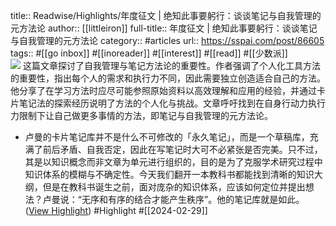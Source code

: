 title:: Readwise/Highlights/年度征文 | 绝知此事要躬行：谈谈笔记与自我管理的元方法论
author:: [[littleiron]]
full-title:: 年度征文 | 绝知此事要躬行：谈谈笔记与自我管理的元方法论
category:: #articles
url:: https://sspai.com/post/86605
tags:: #[[go inbox]] #[[inoreader]] #[[interest]] #[[read]] #[[少数派]]  
![](https://cdn.sspai.com/2024/02/22/de6c7f7c174e2474f7b18d2b7627c54a.jpg)
这篇文章探讨了自我管理与笔记方法论的重要性。作者强调了个人化工具方法的重要性，指出每个人的需求和执行力不同，因此需要独立创造适合自己的方法。他分享了在学习方法时应尽可能参照原始资料以高效理解和应用的经验，并通过卡片笔记法的探索经历说明了方法的个人化与挑战。文章呼吁找到在自身行动力执行力限制下让自己做更多事情的方法，即笔记与自我管理的元方法论。
- 卢曼的卡片笔记库并不是什么不可修改的「永久笔记」，而是一个草稿库，充满了前后矛盾、自我否定，因此在写笔记时大可不必紧张是否完美。只不过，其是以知识概念而非文章为单元进行组织的，目的是为了克服学术研究过程中知识体系的模糊与不确定性。今天我们翻开一本教科书都能找到清晰的知识大纲，但是在教科书诞生之前，面对庞杂的知识体系，应该如何定位并提出想法？卢曼说：“无序和有序的结合才能产生秩序”。他的笔记库就是如此。 ([View Highlight](https://read.readwise.io/read/01hqsnf1r0zr3pttg7447kjh4e)) #Highlight #[[2024-02-29]]